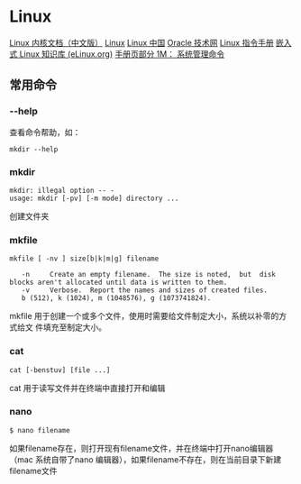 # Linux

[Linux 内核文档（中文版）](https://tinylab.gitbooks.io/linux-doc/content/zh-cn/)
[Linux](https://www.linux.org/)
[Linux 中国](https://linux.cn/)
[Oracle 技术网](https://www.oracle.com/cn/database/technologies/oracle-technology-network.html)
[Linux 指令手册](http://linux.51yip.com/)
[嵌入式 Linux 知识库 (eLinux.org)](https://tinylab.gitbooks.io/elinux/content/zh/)
[手册页部分 1M： 系统管理命令](https://docs.oracle.com/cd/E56344_01/html/E54077/mkfile-1m.html)

## 常用命令

### --help

查看命令帮助，如：
```
mkdir --help
```
### mkdir

```
mkdir: illegal option -- -
usage: mkdir [-pv] [-m mode] directory ...
```
创建文件夹
### mkfile
```
mkfile [ -nv ] size[b|k|m|g] filename 

   -n     Create an empty filename.  The size is noted,  but  disk             blocks aren't allocated until data is written to them.
   -v     Verbose.  Report the names and sizes of created files.
   b (512), k (1024), m (1048576), g (1073741824).
```
mkfile 用于创建一个或多个文件，使用时需要给文件制定大小，系统以补零的方式给文 件填充至制定大小。

### cat
```
cat [-benstuv] [file ...]
```
cat 用于读写文件并在终端中直接打开和编辑

### nano
```
$ nano filename
```
如果filename存在，则打开现有filename文件，并在终端中打开nano编辑器（mac 系统自带了nano 编辑器），如果filename不存在，则在当前目录下新建filename文件